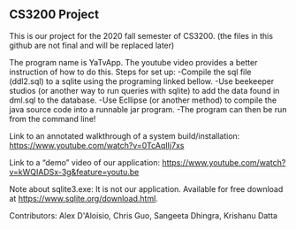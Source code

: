 ## CS3200 Project
This is our project for the 2020 fall semester of CS3200. (the files in this github are not final and will be replaced later)

The program name is YaTvApp. The youtube video provides a better instruction of how to do this.
Steps for set up:
-Compile the sql file (ddl2.sql) to a sqlite using the programing linked bellow. 
-Use beekeeper studios (or another way to run queries with sqlite) to add the data found in dml.sql to the database.
-Use Ecllipse (or another method) to compile the java source code into a runnable jar program.
-The program can then be run from the command line!

Link to an annotated walkthrough of a system build/installation: https://www.youtube.com/watch?v=0TcAqIIj7xs

Link to a “demo” video of our application: https://www.youtube.com/watch?v=kWQIADSx-3g&feature=youtu.be

Note about sqlite3.exe: It is not our application.
Available for free download at https://www.sqlite.org/download.html.


Contributors:
Alex D'Aloisio, Chris Guo, Sangeeta Dhingra, Krishanu Datta
